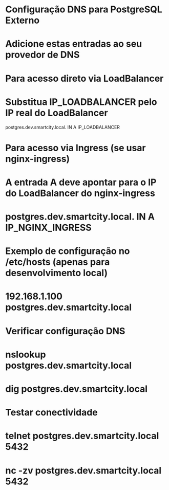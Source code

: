 # Configuração DNS para PostgreSQL Externo
# Adicione estas entradas ao seu provedor de DNS

# Para acesso direto via LoadBalancer
# Substitua IP_LOADBALANCER pelo IP real do LoadBalancer
postgres.dev.smartcity.local. IN A IP_LOADBALANCER

# Para acesso via Ingress (se usar nginx-ingress)
# A entrada A deve apontar para o IP do LoadBalancer do nginx-ingress
# postgres.dev.smartcity.local. IN A IP_NGINX_INGRESS

# Exemplo de configuração no /etc/hosts (apenas para desenvolvimento local)
# 192.168.1.100 postgres.dev.smartcity.local

# Verificar configuração DNS
# nslookup postgres.dev.smartcity.local
# dig postgres.dev.smartcity.local

# Testar conectividade
# telnet postgres.dev.smartcity.local 5432
# nc -zv postgres.dev.smartcity.local 5432

